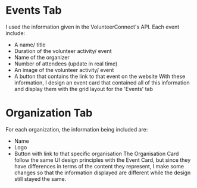 # Events Tab
I used the information given in the VolunteerConnect's API. Each event include:
- A name/ title
- Duration of the volunteer activity/ event
- Name of the organizer
- Number of attendees (update in real time)
- An image of the volunteer activity/ event
- A button that contains the link to that event on the website 
With these information, I design an event card that contained all of this information and display them with the grid layout for the 'Events' tab

# Organization Tab
For each organization, the information being included are:
- Name 
- Logo 
- Button with link to that specific organisation
The Organisation Card follow the same UI design principles with the Event Card, but since they have differences in terms of the content they represent, I make some changes so that the information displayed are different while the design still stayed the same. 